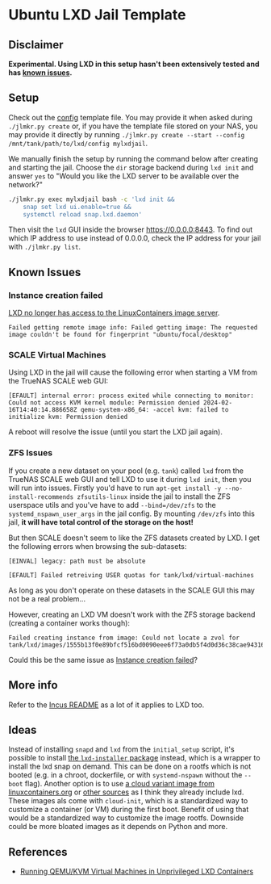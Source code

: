 # Ubuntu LXD Jail Template

## Disclaimer

**Experimental. Using LXD in this setup hasn't been extensively tested and has [known issues](#known-issues).**

## Setup

Check out the [config](./config) template file. You may provide it when asked during `./jlmkr.py create` or, if you have the template file stored on your NAS, you may provide it directly by running `./jlmkr.py create --start --config /mnt/tank/path/to/lxd/config mylxdjail`.

We manually finish the setup by running the command below after creating and starting the jail. Choose the `dir` storage backend during `lxd init` and answer `yes` to "Would you like the LXD server to be available over the network?"

```bash
./jlmkr.py exec mylxdjail bash -c 'lxd init &&
    snap set lxd ui.enable=true &&
    systemctl reload snap.lxd.daemon'
```

Then visit the `lxd` GUI inside the browser https://0.0.0.0:8443. To find out which IP address to use instead of 0.0.0.0, check the IP address for your jail with `./jlmkr.py list`.

## Known Issues

### Instance creation failed

[LXD no longer has access to the LinuxContainers image server](https://discuss.linuxcontainers.org/t/important-notice-for-lxd-users-image-server/18479).

```
Failed getting remote image info: Failed getting image: The requested image couldn't be found for fingerprint "ubuntu/focal/desktop"
```

### SCALE Virtual Machines
Using LXD in the jail will cause the following error when starting a VM from the TrueNAS SCALE web GUI:

```
[EFAULT] internal error: process exited while connecting to monitor: Could not access KVM kernel module: Permission denied 2024-02-16T14:40:14.886658Z qemu-system-x86_64: -accel kvm: failed to initialize kvm: Permission denied
```

A reboot will resolve the issue (until you start the LXD jail again).

### ZFS Issues

If you create a new dataset on your pool (e.g. `tank`) called `lxd` from the TrueNAS SCALE web GUI and tell LXD to use it during `lxd init`, then you will run into issues. Firstly you'd have to run `apt-get install -y --no-install-recommends zfsutils-linux` inside the jail to install the ZFS userspace utils and you've have to add `--bind=/dev/zfs` to the `systemd_nspawn_user_args` in the jail config. By mounting `/dev/zfs` into this jail, **it will have total control of the storage on the host!**

But then SCALE doesn't seem to like the ZFS datasets created by LXD. I get the following errors when browsing the sub-datasets:

```
[EINVAL] legacy: path must be absolute
```

```
[EFAULT] Failed retreiving USER quotas for tank/lxd/virtual-machines
```

As long as you don't operate on these datasets in the SCALE GUI this may not be a real problem...

However, creating an LXD VM doesn't work with the ZFS storage backend (creating a container works though):

```
Failed creating instance from image: Could not locate a zvol for tank/lxd/images/1555b13f0e89bfcf516bd0090eee6f73a0db5f4d0d36c38cae94316de82bf817.block
```

Could this be the same issue as [Instance creation failed](#instance-creation-failed)?

## More info

Refer to the [Incus README](../incus/README.md) as a lot of it applies to LXD too.

## Ideas

Instead of installing `snapd` and `lxd` from the `initial_setup` script, it's possible to install [the `lxd-installer` package](https://packages.ubuntu.com/noble/lxd-installer) instead, which is a wrapper to install the lxd snap on demand. This can be done on a rootfs which is not booted (e.g. in a chroot, dockerfile, or with `systemd-nspawn` without the `--boot` flag). Another option is to use [a cloud variant image from linuxcontainers.org](https://images.linuxcontainers.org) or [other sources](https://cloud-images.ubuntu.com/noble/current/) as I think they already include lxd. These images als come with `cloud-init`, which is a standardized way to customize a container (or VM) during the first boot. Benefit of using that would be a standardized way to customize the image rootfs. Downside could be more bloated images as it depends on Python and more.

## References

- [Running QEMU/KVM Virtual Machines in Unprivileged LXD Containers](https://dshcherb.github.io/2017/12/04/qemu-kvm-virtual-machines-in-unprivileged-lxd.html)
